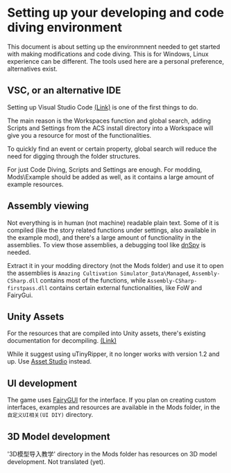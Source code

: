 # Setting up your developing and code diving environment

This document is about setting up the environmnent needed to get started with making modifications and code diving. This is for Windows, Linux experience can be different. The tools used here are a personal preference, alternatives exist.

## VSC, or an alternative IDE

Setting up Visual Studio Code [(Link)](https://code.visualstudio.com/) is one of the first things to do.

The main reason is the Workspaces function and global search, adding Scripts and Settings from the ACS install directory into a Workspace will give you a resource for most of the functionalities.

To quickly find an event or certain property, global search will reduce the need for digging through the folder structures.

For just Code Diving, Scripts and Settings are enough. For modding, Mods\Example should be added as well, as it contains a large amount of example resources.

## Assembly viewing

Not everything is in human (not machine) readable plain text. Some of it is compiled (like the story related functions under settings, also available in the example mod), and there's a large amount of functionality in the assemblies. To view those assemblies, a debugging tool like [dnSpy](https://github.com/dnSpy/dnSpy) is needed.

Extract it in your modding directory (not the Mods folder) and use it to open the assemblies is `Amazing Cultivation Simulator_Data\Managed`, `Assembly-CSharp.dll` contains most of the functions, while `Assembly-CSharp-firstpass.dll` contains certain external functionalities, like FoW and FairyGui.

## Unity Assets

For the resources that are compiled into Unity assets, there's existing documentation for decompiling. [(Link)](https://github.com/imadr/Unity-game-hacking)

While it suggest using uTinyRipper, it no longer works with version 1.2 and up. Use [Asset Studio](https://github.com/Perfare/AssetStudio) instead.

## UI development

The game uses [FairyGUI](https://en.fairygui.com/) for the interface. If you plan on creating custom interfaces, examples and resources are available in the Mods folder, in the `自定义UI相关(UI DIY)` directory.

## 3D Model development

'3D模型导入教学' directory in the Mods folder has resources on 3D model development. Not translated (yet).